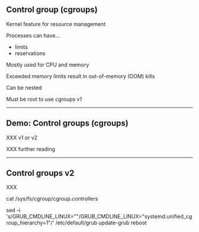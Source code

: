 ## Control group (cgroups)

Kernel feature for resource management

Processes can have...

- limits
- reservations

Mostly used for CPU and memory

Exceeded memory limits result in out-of-memory (OOM) kills

Can be nested

Must be root to use cgroups v1

---

## Demo: Control groups (cgroups) <!-- directory -->

XXX v1 or v2

<!-- include: cgroups-0.command -->

<!-- include: cgroups-1.command -->

<!-- include: cgroups-2.command -->

XXX further reading

---

## Control groups v2

XXX

cat /sys/fs/cgroup/cgroup.controllers

sed -i 's/GRUB_CMDLINE_LINUX=""/GRUB_CMDLINE_LINUX="systemd.unified_cgroup_hierarchy=1"/' /etc/default/grub
update-grub
reboot
